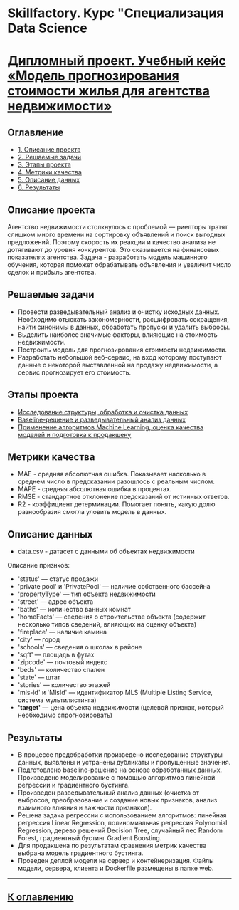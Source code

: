 # Skillfactory. Курс "Специализация Data Science
# [Дипломный проект. Учебный кейс «Модель прогнозирования стоимости жилья для агентства недвижимости»](https://github.com/kos-kazakov/SF_Graduation_project_Housing_price_forecasting)

## Оглавление
* [1. Описание проекта](https://github.com/kos-kazakov/SF_Graduation_project_Housing_price_forecasting/blob/main/README.md#Описание-проекта)
* [2. Решаемые задачи](https://github.com/kos-kazakov/SF_Graduation_project_Housing_price_forecasting/blob/main/README.md#Решаемые-задачи)
* [3. Этапы проекта](https://github.com/kos-kazakov/SF_Graduation_project_Housing_price_forecasting/blob/main/README.md#Этапы-проекта)
* [4. Метрики качества](https://github.com/kos-kazakov/SF_Graduation_project_Housing_price_forecasting/blob/main/README.md#Метрики-качества)
* [5. Описание данных](https://github.com/kos-kazakov/SF_Graduation_project_Housing_price_forecasting/blob/main/README.md#Описание-данных)
* [6. Результаты](https://github.com/kos-kazakov/SF_Graduation_project_Housing_price_forecasting/blob/main/README.md#Результаты)

## Описание проекта
 Агентство недвижимости столкнулось с проблемой — риелторы тратят слишком много времени на сортировку объявлений и поиск выгодных предложений. Поэтому скорость их реакции и качество анализа не дотягивают до уровня конкурентов. Это сказывается на финансовых показателях агентства. Задача - разработать модель машинного обучения, которая поможет обрабатывать объявления и увеличит число сделок и прибыль агентства.

## Решаемые задачи
- Провести разведывательный анализ и очистку исходных данных. Необходимо отыскать закономерности, расшифровать сокращения, найти синонимы в данных, обработать пропуски и удалить выбросы.
- Выделить наиболее значимые факторы, влияющие на стоимость недвижимости.
- Построить модель для прогнозирования стоимости недвижимости.
- Разработать небольшой веб-сервис, на вход которому поступают данные о некоторой выставленной на продажу недвижимости, а сервис прогнозирует его стоимость.

## Этапы проекта
- [Исследование структуры, обработка и очистка данных](https://github.com/kos-kazakov/SF_Graduation_project_Housing_price_forecasting/blob/main/1_Data_cleaning_Housing_price_forecasting.ipynb)
- [Baseline-решение и разведывательный анализ данных](https://github.com/kos-kazakov/SF_Graduation_project_Housing_price_forecasting/blob/main/2_EDA_Housing_price_forecasting.ipynb)
- [Применение алгоритмов Machine Learning, оценка качества моделей и подготовка к продакшену](https://github.com/kos-kazakov/SF_Graduation_project_Housing_price_forecasting/blob/main/3_Modeling_Housing_price_forecasting.ipynb)

## Метрики качества
- MAE - средняя абсолютная ошибка. Показывает насколько в среднем число в предсказании разошлось с реальным числом.
- MAPE - средняя абсолютная ошибка в процентах.
- RMSE - стандартное отклонение предсказаний от истинных ответов.
- R2 - коэффициент детерминации. Помогает понять, какую долю разнообразия смогла уловить модель в данных.
   
## Описание данных

- data.csv - датасет с данными об объектах недвижимости

Описание признков:
- 'status' — статус продажи
- 'private pool' и 'PrivatePool' — наличие собственного бассейна
- 'propertyType' — тип объекта недвижимости
- 'street' — адрес объекта
- 'baths' — количество ванных комнат
- 'homeFacts' — сведения о строительстве объекта (содержит несколько типов сведений, влияющих на оценку объекта)
- 'fireplace' — наличие камина
- 'city' — город
- 'schools' — сведения о школах в районе
- 'sqft' — площадь в футах
- 'zipcode' — почтовый индекс
- 'beds' — количество спален
- 'state' — штат
- 'stories' — количество этажей
- 'mls-id' и 'MlsId' — идентификатор MLS (Multiple Listing Service, система мультилистинга)
- **'target'** — цена объекта недвижимости (целевой признак, который необходимо спрогнозировать)

## Результаты
- В процессе предобработки произведено исследование структуры данных, выявлены и устранены дубликаты и пропущенные значения.
- Подготовлено baseline-решение на основе обработанных данных. Произведено моделирование с помощью алгоритмов линейной регрессии и градиентного бустинга.
- Произведен разведывательный анализ данных (очистка от выбросов, преобразование и создание новых признаков, анализ взаимного влияния и важности признаков).
- Решена задача регрессии с использованием алгоритмов: линейная регрессия Linear Regression, полиномиальная регрессия Polynomial Regression, дерево решений Decision Tree, случайный лес Random Forest, градиентный бустинг Gradient Boosting.
- Для продакшена по результатам сравнения метрик качества выбрана модель градиентного бустинга.
- Проведен деплой модели на сервер и контейнеризация. Файлы модели, сервера, клиента и Dockerfile размещены в папке web.
_________________________

##  [К оглавлению](https://github.com/kos-kazakov/SF_Graduation_project_Housing_price_forecasting/blob/main/README.md#Оглавление)

